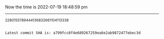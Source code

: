 Now the time is 2022-07-19 18:48:59 pm

---

<small>2280155789444136832661104113338</small>

```txt

Latest commit SHA is: a799fcc8f4e689267259ea6e2ab9872477ebec3d
```
